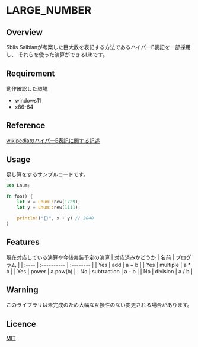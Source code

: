 # LARGE_NUMBER

## Overview
Sbiis Saibianが考案した巨大数を表記する方法であるハイパーE表記を一部採用し、
それらを使った演算ができるLibです。

## Requirement
動作確認した環境
- windows11
- x86-64

## Reference
[wikipediaのハイパーE表記に関する記述](https://ja.wikipedia.org/wiki/%E3%83%8F%E3%82%A4%E3%83%91%E3%83%BCE%E8%A1%A8%E8%A8%98)

## Usage
足し算をするサンプルコードです。
```rust
use Lnum;

fn foo() {
    let x = Lnum::new(1729);
    let y = Lnum::new(1111);

    println!("{}", x + y) // 2840
}
```

## Features
現在対応している演算や今後実装予定の演算
| 対応済みかどうか | 名前 | プログラム |
| :---- | :---------- | :-------- |
| Yes | add         | a + b     |
| Yes | multiple    | a * b     |
| Yes | power       | a.pow(b)  |
| No  | subtraction | a - b     |
| No  | division    | a / b     |

## Warning
このライブラリは未完成のため大幅な互換性のない変更される場合があります。

## Licence
[MIT](https://github.com/lightstarp/large_number/blob/master/LICENSE.md)